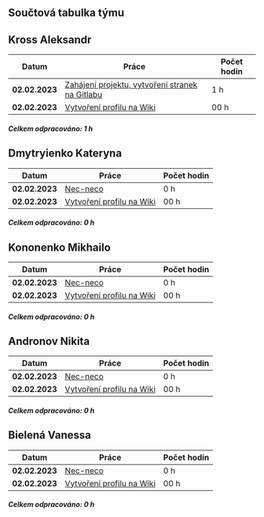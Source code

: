## **Součtová tabulka týmu**


## **Kross Aleksandr**
| **Datum** | **Práce** | **Počet hodin** |
|-----------|-----------|-----------------|
| **02.02.2023** | [Zahájení projektu, vytvoření stranek na Gitlabu]( link) | 1 h |
| **02.02.2023** | [Vytvoření profilu na Wiki](link) | 00 h |

##### _Celkem odpracováno: 1 h_


## **Dmytryienko Kateryna**
| **Datum** | **Práce** | **Počet hodin** |
|-----------|-----------|-----------------|
| **02.02.2023** | [Nec-neco]( link) | 0 h |
| **02.02.2023** | [Vytvoření profilu na Wiki](link) | 00 h |

##### _Celkem odpracováno: 0 h_


## **Kononenko Mikhailo**
| **Datum** | **Práce** | **Počet hodin** |
|-----------|-----------|-----------------|
| **02.02.2023** | [Nec-neco]( link) | 0 h |
| **02.02.2023** | [Vytvoření profilu na Wiki](link) | 00 h |

##### _Celkem odpracováno: 0 h_



## **Andronov Nikita**
| **Datum** | **Práce** | **Počet hodin** |
|-----------|-----------|-----------------|
| **02.02.2023** | [Nec-neco]( link) | 0 h |
| **02.02.2023** | [Vytvoření profilu na Wiki](link) | 00 h |

##### _Celkem odpracováno: 0 h_



## **Bielená Vanessa**
| **Datum** | **Práce** | **Počet hodin** |
|-----------|-----------|-----------------|
| **02.02.2023** | [Nec-neco]( link) | 0 h |
| **02.02.2023** | [Vytvoření profilu na Wiki](link) | 00 h |

##### _Celkem odpracováno: 0 h_

